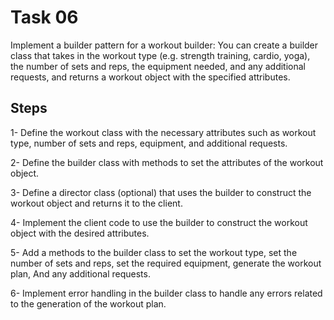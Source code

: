 # Task 06

Implement a builder pattern for a workout builder: You can create a builder class that takes in the workout type (e.g. strength training, cardio, yoga), the number of sets and reps, the equipment needed, and any additional requests, and returns a workout object with the specified attributes.

## Steps

1- Define the workout class with the necessary attributes such as workout type, number of sets and reps, equipment, and additional requests.

2- Define the builder class with methods to set the attributes of the workout object.

3- Define a director class (optional) that uses the builder to construct the workout object and returns it to the client.

4- Implement the client code to use the builder to construct the workout object with the desired attributes.

5- Add a methods to the builder class to  set the workout type, set the number of sets and reps, set the required equipment, generate the workout plan, And any additional requests.

6- Implement error handling in the builder class to handle any errors related to the generation of the workout plan.
